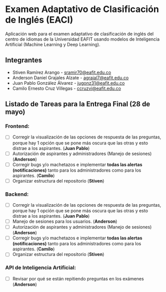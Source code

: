 # Examen Adaptativo de Clasificación de Inglés (EACI)

Aplicación web para el examen adaptativo de clasificación de inglés del centro de idiomas de la Universidad EAFIT usando modelos de Inteligencia Artificial (Machine Learning y Deep Learning).

## Integrantes

  - Stiven Ramírez Arango - sramir70@eafit.edu.co
  - Anderson Daniel Grajales Alzate - agrajal7@eafit.edu.co
  - Juan Pablo González Álvarez - jugonz31@eafit.edu.co
  - Camilo Ernesto Cruz Villegas - ccruzvi@eafit.edu.co

## Listado de Tareas para la Entrega Final (28 de mayo)

### Frontend:

- [ ] Corregir la visualización de las opciones de respuesta de las preguntas, porque hay 1 opción que se pone más oscura que las otras y esto distrae a los aspirantes. (**Juan Pablo**)
- [ ] Autorización de aspirantes y administradores (Manejo de sesiones) (**Anderson**)
- [ ] Corregir bugs y/o machetazos e implementar **todas las alertas (notificaciones)** tanto para los administradores como para los aspirantes. (**Camilo**)
- [ ] Organizar estructura del repositorio (**Stiven**)

### Backend:

- [ ] Corregir la visualización de las opciones de respuesta de las preguntas, porque hay 1 opción que se pone más oscura que las otras y esto distrae a los aspirantes. (**Juan Pablo**)
- [ ] Manejo de sesiones para los usuarios. (**Anderson**)
- [ ] Autorización de aspirantes y administradores (Manejo de sesiones) (**Anderson**)
- [ ] Corregir bugs y/o machetazos e implementar **todas las alertas (notificaciones)** tanto para los administradores como para los aspirantes. (**Camilo**)
- [ ] Organizar estructura del repositorio (**Stiven**)

### API de Inteligencia Artificial:

- [ ] Revisar por qué se están repitiendo preguntas en los exámenes (**Anderson**)

